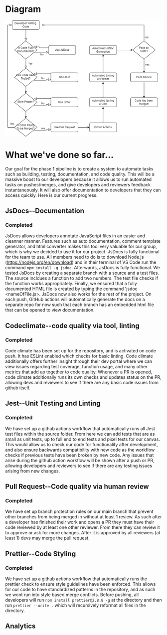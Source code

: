 # Diagram

![diagram](phase1.png)

# What we've done so far...

Our goal for the phase 1 pipeline is to create a system to automate tasks such as building, testing, documentation, and code quality. This will be a massive boost to our developers because it allows us to run automated tasks on pushes/merges, and give developers and reviewers feedback instantaneously. It will also offer documentation to developers that they can access quickly. Here is our current progress.

## JsDocs--Documentation

### Completed

JsDocs allows developers annotate JavaScript files in an easier and cleanner manner. Features such as auto documentation, comment template generator, and html converter makes this tool very valuable for our group, which is why we decided to use it for our project.
JsDocs is fully functional for the team to use. All members need to do is to download Node.js (https://nodejs.org/en/download) and in their terminal of VS Code run the command `npm install -g jsdoc`. Afterwards, JsDocs is fully functional.
We tested JsDocs by creating a separate branch with a source and a test files. The source incldues a function to add two numbers. The test file checks if the function works appropriately. Finally, we ensured that a fully documented HTML file is created by typing the command 'jsdoc <nameOfFile.js>. JsDocs now also works for the rest of the project. On each push, GitHub actions will automatically generate the docs on a separate repo for now such that each branch has an embedded html file that can be opened to view documentation.

## Codeclimate--code quality via tool, linting

### Completed

Code climate has been set up for the repository, and is activated on code push. It has ESLint enabled which checks for basic linting. Code climate additionally offers further insight through their dev portal where we can view issues regarding test coverage, function usage, and many other metrics that add up together to code quality. Whenever a PR is opened, code climate additionally runs its own checks and updates status on the PR, allowing devs and reviewers to see if there are any basic code issues from github itself.

## Jest--Unit Testing and Linting

### Completed

We have set up a github actions workflow that automatically runs all Jest test files within the source folder. From here we can add tests that are as small as unit tests, up to full end to end tests and pixel tests for our canvas. This would allow us to check our code for functionality after development, and also ensure backwards compatibility with new code as the workflow checks if previous tests have been broken by new code. Any issues that arise during the github action workflow will be shown after a push or PR, allowing developers and reviewers to see if there are any testing issues arising from new changes.

## Pull Request--Code quality via human review

### Completed

We have set up branch protection rules on our main branch that prevent other branches from being merged in without at least 1 review. As such after a developer has finished their work and opens a PR they must have their code reviewed by at least one other reviewer. From there they can review it to approve or ask for more changes. After it is approved by all reviewers (at least 1) devs may merge the pull request.

## Prettier--Code Styling

### Completed

We have set up a github actions workflow that automatically runs the prettier check to ensure style guidelines have been enforced. This allows for our code to have standardized patterns in the repository, and as such we wont run into style based merge conflicts. Before pushing, all developers will run `npm install prettier@2.8.8 -g` at the directory and then run `prettier --write .` which will recursively reformat all files in the directory.

## Analytics
